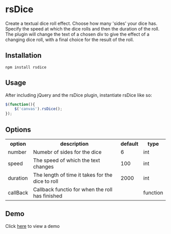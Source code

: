 rsDice
=======

Create a textual dice roll effect. Choose how many 'sides' your dice has. Specify the speed at which the dice rolls and then the duration of the roll. The plugin will change the text of a chosen div to give the effect of a changing dice roll, with a final choice for the result of the roll.

**Installation**
--
```
npm install rsdice
```

**Usage**
--

After including jQuery and the rsDice plugin, instantiate rsDice like so:

```javascript
$(function(){
    $('canvas').rsDice();
});
```

**Options**
--
<table class="table">
    <tbody>
        <tr>
            <th>option</th>
            <th>description</th>
            <th>default</th>
            <th>type</th>
        </tr>
        <tr>
            <td>number</td>
            <td>Numebr of sides for the dice</td>
            <td>6</td>
            <td>int</td>
        </tr>
        <tr>
            <td>speed</td>
            <td>The speed of which the text changes</td>
            <td>100</td>
            <td>int</td>
        </tr>  
        <tr>
            <td>duration</td>
            <td>The length of time it takes for the dice to roll</td>
            <td>2000</td>
            <td>int</td>
        </tr> 
        <tr>
            <td>callBack</td>
            <td>Callback functio for when the roll has finished</td>
            <td></td>
            <td>function</td>
        </tr> 
    </tbody>
</table>

**Demo**
--
Click <a href="http://www.rstandley.co.uk/rsdice-jquery-plugin/" target="_blank">here</a> to view a demo